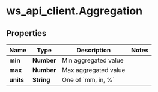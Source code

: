 # ws_api_client.Aggregation

## Properties
Name | Type | Description | Notes
------------ | ------------- | ------------- | -------------
**min** | **Number** | Min aggregated value | 
**max** | **Number** | Max aggregated value | 
**units** | **String** | One of &#x60;mm, in, %&#x60; | 


